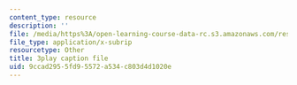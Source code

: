 ```yaml
---
content_type: resource
description: ''
file: /media/https%3A/open-learning-course-data-rc.s3.amazonaws.com/res-18-007-calculus-revisited-multivariable-calculus-fall-2011/9ccad2955fd95572a534c803d4d1020e_nFf_SJRwfaY.vtt
file_type: application/x-subrip
resourcetype: Other
title: 3play caption file
uid: 9ccad295-5fd9-5572-a534-c803d4d1020e
---
```

